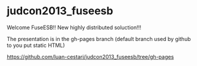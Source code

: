 judcon2013_fuseesb
==================

Welcome FuseESB!! New highly distributed soluction!!!

The presentation is in the gh-pages branch (default branch used by github to you put static HTML)

https://github.com/luan-cestari/judcon2013_fuseesb/tree/gh-pages
